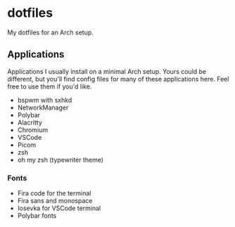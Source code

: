 # dotfiles
My dotfiles for an Arch setup.

## Applications
Applications I usually install on a minimal Arch setup. Yours could be different, but you'll find config files for many of these applications here. Feel free to use them if you'd like. 
- bspwm with sxhkd
- NetworkManager
- Polybar
- Alacritty
- Chromium
- VSCode
- Picom
- zsh
- oh my zsh (typewriter theme)

### Fonts
- Fira code for the terminal
- Fira sans and monospace
- Iosevka for VSCode terminal
- Polybar fonts